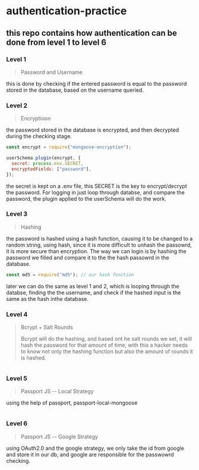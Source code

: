 ﻿# authentication-practice

## this repo contains how authentication can be done from level 1 to level 6

### Level 1
> Password and Username


this is done by checking if the entered password is equal to the password stored in the database, based on the username queried.


### Level 2
> Encryptioon


the password stored in the database is encrypted, and then decrypted during the checking stage.
```javascript
const encrypt = require("mongoose-encryption");

userSchema.plugin(encrypt, {
  secret: process.env.SECRET,
  encryptedFields: ["password"],
});
```
the secret is kept on a .env file, this SECRET is the key to encrypt/decrypt the password. For logging in just loop through databse, and compare the password, the plugin applied to the userSchema will do the work.


### Level 3
> Hashing


the password is hashed using a hash function, causing it to be changed to a random string, using hash, since it is more difficult to unhash the passowrd, it is more secure than encryption. The way we can login is by hashing the password we filled and compare it to the the hash passowrd in the database.
```javascript
const md5 = require("md5"); // our hash function
```
later we can do the same as level 1 and 2, which is looping through the databse, finding the the username, and check if the hashed input is the same as the hash inthe database.


### Level 4
> Bcrypt + Salt Rounds
> 
>   Bcrypt will do the hashing, and based ont he salt rounds we set, it will hash the password for that amount of time, with this a hacker needs to know not only the hashing function but also the amount of rounds it is hashed.
```javascript
```

### Level 5
> Passport JS -- Local Strategy


using the help of passport, passport-local-mongoose
```javascript
```

### Level 6
> Passport JS -- Google Strategy


using OAuth2.0 and the google strategy, we only take the id from google and store it in our db, and google are responsible for the passwowrd checking.
```javascript
```
